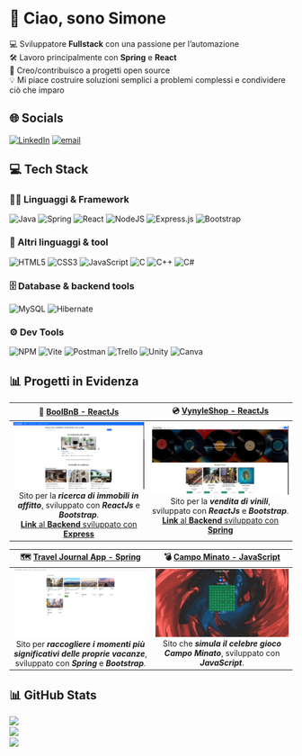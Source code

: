 # 👋 Ciao, sono Simone

💻 Sviluppatore **Fullstack** con una passione per l’automazione  
🛠️ Lavoro principalmente con **Spring** e **React**  
🚀 Creo/contribuisco a progetti open source  
💡 Mi piace costruire soluzioni semplici a problemi complessi e condividere ciò che imparo


## 🌐 Socials  
[![LinkedIn](https://img.shields.io/badge/LinkedIn-%230077B5.svg?style=for-the-badge&logo=linkedin&logoColor=white)](https://www.linkedin.com/in/simone-chiodo-b841812a9/) 
[![email](https://img.shields.io/badge/Email-D14836?style=for-the-badge&logo=gmail&logoColor=white)](mailto:simochi.005@gmail.com)


## 💻 Tech Stack

### 👨‍💻 Linguaggi & Framework  
![Java](https://img.shields.io/badge/java-%23ED8B00.svg?style=for-the-badge&logo=openjdk&logoColor=white)
![Spring](https://img.shields.io/badge/spring-%236DB33F.svg?style=for-the-badge&logo=spring&logoColor=white)
![React](https://img.shields.io/badge/react-%2320232a.svg?style=for-the-badge&logo=react&logoColor=%2361DAFB)
![NodeJS](https://img.shields.io/badge/node.js-6DA55F?style=for-the-badge&logo=node.js&logoColor=white)
![Express.js](https://img.shields.io/badge/express.js-%23404d59.svg?style=for-the-badge&logo=express&logoColor=%2361DAFB)
![Bootstrap](https://img.shields.io/badge/bootstrap-%238511FA.svg?style=for-the-badge&logo=bootstrap&logoColor=white)

### 🧰 Altri linguaggi & tool
![HTML5](https://img.shields.io/badge/html5-%23E34F26.svg?style=for-the-badge&logo=html5&logoColor=white)
![CSS3](https://img.shields.io/badge/css3-%231572B6.svg?style=for-the-badge&logo=css3&logoColor=white)
![JavaScript](https://img.shields.io/badge/javascript-%23323330.svg?style=for-the-badge&logo=javascript&logoColor=%23F7DF1E)
![C](https://img.shields.io/badge/c-%2300599C.svg?style=for-the-badge&logo=c&logoColor=white)
![C++](https://img.shields.io/badge/c++-%2300599C.svg?style=for-the-badge&logo=c%2B%2B&logoColor=white)
![C#](https://img.shields.io/badge/c%23-%23239120.svg?style=for-the-badge&logo=csharp&logoColor=white)

### 🗄️ Database & backend tools  
![MySQL](https://img.shields.io/badge/mysql-4479A1.svg?style=for-the-badge&logo=mysql&logoColor=white)
![Hibernate](https://img.shields.io/badge/Hibernate-59666C?style=for-the-badge&logo=Hibernate&logoColor=white)

### ⚙️ Dev Tools  
![NPM](https://img.shields.io/badge/NPM-%23CB3837.svg?style=for-the-badge&logo=npm&logoColor=white)
![Vite](https://img.shields.io/badge/vite-%23646CFF.svg?style=for-the-badge&logo=vite&logoColor=white)
![Postman](https://img.shields.io/badge/Postman-FF6C37?style=for-the-badge&logo=postman&logoColor=white)
![Trello](https://img.shields.io/badge/Trello-%23026AA7.svg?style=for-the-badge&logo=Trello&logoColor=white)
![Unity](https://img.shields.io/badge/unity-%23000000.svg?style=for-the-badge&logo=unity&logoColor=white)
![Canva](https://img.shields.io/badge/Canva-%2300C4CC.svg?style=for-the-badge&logo=Canva&logoColor=white)


## 📊 Progetti in Evidenza

| 🏢 **[BoolBnB - ReactJs](https://github.com/carlo191/BoolB-B-Front-End.git)** | 💿 **[VynyleShop - ReactJs](https://github.com/SimoneChiodo/frontend-vynyleshop-vite.git)** |
| :---: | :---: |
| <a href="https://drive.google.com/file/d/1uF9JlgoSPHmQNYV1v9QrRrbbaaq-s1FQ/view?usp=sharing" target="_blank"> <img src="./boolbnb.png" title="Click destro → Apri in una nuova scheda per visualizzare l'anteprima" /> </a> <br> Sito per la _**ricerca di immobili in affitto**_, sviluppato con _**ReactJs**_ e _**Bootstrap**_. <br> <a href="https://github.com/carlo191/BoolB-B-Back-End.git">**Link** al **Backend** sviluppato con **Express**</a> | <img src="./vynyleshop.png" /> <br> Sito per la _**vendita di vinili**_, sviluppato con _**ReactJs**_ e _**Bootstrap**_. <br> <a href="https://github.com/SimoneChiodo/backend-vynyleshop-spring.git">**Link** al **Backend** sviluppato con **Spring**</a> |

| 🗺 **[Travel Journal App - Spring](https://github.com/SimoneChiodo/travel-journal-app.git)** | 💣 **[Campo Minato - JavaScript](https://github.com/SimoneChiodo/campo-minato.git)** |
| :---: | :---: |
| <img src="./travel_journal_app.png" /> <br> Sito per _**raccogliere i momenti più significativi delle proprie vacanze**_, sviluppato con _**Spring**_ e _**Bootstrap**_. | <img src="./campo_minato.png" /> <br> Sito che _**simula il celebre gioco Campo Minato**_, sviluppato con _**JavaScript**_. |



## 📊 GitHub Stats

![](https://github-readme-stats.vercel.app/api?username=SimoneChiodo&theme=react&hide_border=true&include_all_commits=true&count_private=true)  
![](https://nirzak-streak-stats.vercel.app/?user=SimoneChiodo&theme=react&hide_border=true)  
![](https://github-readme-stats.vercel.app/api/top-langs/?username=SimoneChiodo&theme=react&hide_border=true&include_all_commits=true&count_private=true&layout=compact)
